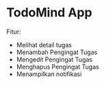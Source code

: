 # TodoMind App

Fitur:
- Melihat detail tugas
- Menambah Pengingat Tugas
- Mengedit Pengingat Tugas
- Menghapus Pengingat Tugas
- Menampilkan notifikasi
